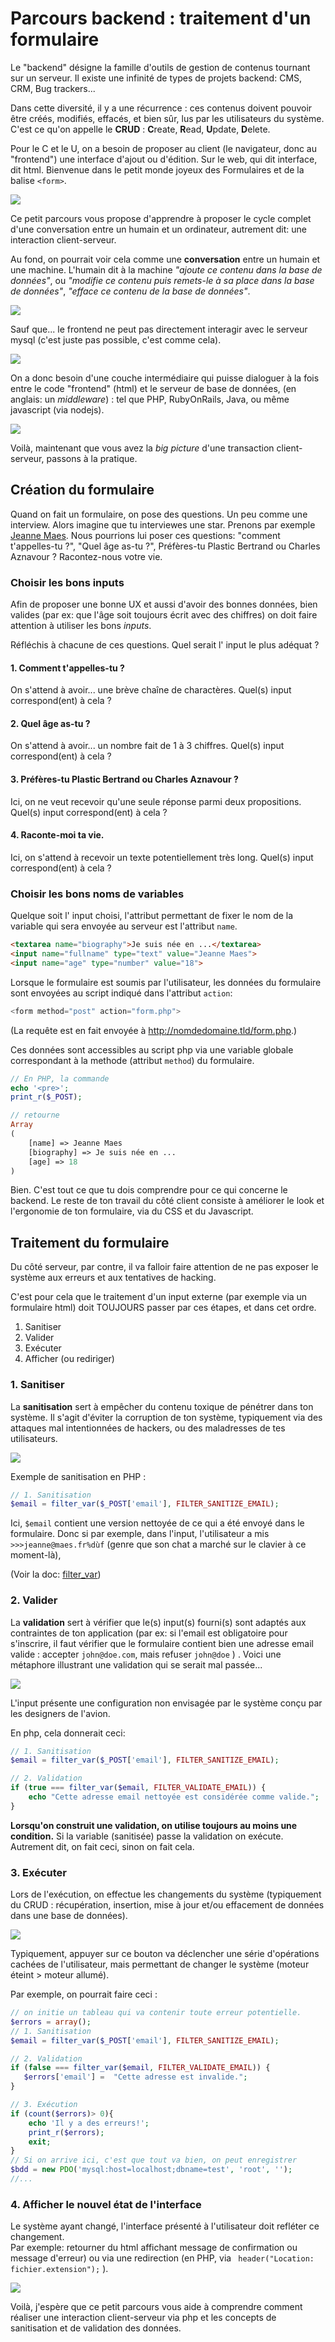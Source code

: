 # Parcours backend : traitement d'un formulaire

Le "backend" désigne la famille d'outils de gestion de contenus tournant sur un serveur. Il existe une infinité de types de projets backend: CMS, CRM, Bug trackers... 

Dans cette diversité, il y a une récurrence : ces contenus doivent pouvoir être créés, modifiés, effacés, et bien sûr, lus par les utilisateurs du système. C'est ce qu'on appelle le **CRUD** : **C**reate, **R**ead, **U**pdate, **D**elete. 

Pour le C et le U, on a besoin de proposer au client (le navigateur, donc au "frontend") une interface d'ajout ou d'édition.  Sur le web, qui dit interface, dit html. Bienvenue dans le petit monde joyeux des Formulaires et de la balise `<form>`. 

![](./assets/form.png)

Ce petit parcours vous propose d'apprendre à proposer le cycle complet d'une conversation entre un humain et un ordinateur, autrement dit: une interaction client-serveur.

Au fond, on pourrait voir cela comme une **conversation** entre un humain et une machine. L'humain dit à la machine *"ajoute ce contenu dans la base de données"*, ou  *"modifie ce contenu puis remets-le à sa place dans la base de données"*, *"efface ce contenu de la base de données"*. 

![](./assets/step2-wrong.png)

Sauf que... le frontend ne peut pas directement interagir avec le serveur mysql (c'est juste pas possible, c'est comme cela). 

![](./assets/step2.png)

On a donc besoin d'une couche intermédiaire qui puisse dialoguer à la fois entre le code "frontend" (html) et le serveur de base de données, (en anglais: un *middleware*) :  tel que PHP, RubyOnRails, Java, ou même javascript (via nodejs).

![](./assets/step3.png)

Voilà, maintenant que vous avez la _big picture_ d'une transaction client-serveur, passons à la pratique.

## Création du formulaire

Quand on fait un formulaire, on pose des questions. Un peu comme une interview. Alors imagine que tu interviewes une star. Prenons par exemple [Jeanne Maes](https://www.youtube.com/watch?v=RvYAnsH0gEA). Nous pourrions lui poser ces questions: "comment t'appelles-tu ?", "Quel âge as-tu ?", Préfères-tu Plastic Bertrand ou Charles Aznavour ? Racontez-nous votre vie.

### Choisir les bons inputs
Afin de proposer une bonne UX et aussi d'avoir des bonnes données, bien valides (par ex: que l'âge soit toujours écrit avec des chiffres) on doit faire attention à utiliser les bons _inputs_.

Réfléchis à chacune de ces questions. Quel serait l' input le plus adéquat ?

#### 1. Comment t'appelles-tu ?
On s'attend à avoir... une brève chaîne de charactères. Quel(s) input correspond(ent) à cela ?

#### 2. Quel âge as-tu ?
On s'attend à avoir... un nombre fait de 1 à 3 chiffres. Quel(s) input correspond(ent) à cela ?

#### 3. Préfères-tu Plastic Bertrand ou Charles Aznavour ?
Ici, on ne veut recevoir qu'une seule réponse parmi deux propositions. Quel(s) input correspond(ent) à cela ?

#### 4. Raconte-moi ta vie.
Ici, on s'attend à recevoir un texte potentiellement très long.
Quel(s) input correspond(ent) à cela ?

### Choisir les bons noms de variables
Quelque soit l' input choisi, l'attribut permettant de fixer le nom de la variable qui sera envoyée au serveur est l'attribut `name`.

```html
<textarea name="biography">Je suis née en ...</textarea>
<input name="fullname" type="text" value="Jeanne Maes">
<input name="age" type="number" value="18">
```

Lorsque le formulaire est soumis par l'utilisateur, les données du formulaire sont envoyées au script indiqué dans l'attribut `action`:

```php
<form method="post" action="form.php">
```
(La requête est en fait envoyée à http://nomdedomaine.tld/form.php.)

Ces données sont accessibles au script php via une variable globale correspondant à la methode (attribut `method`) du formulaire.

```php
// En PHP, la commande
echo '<pre>';
print_r($_POST);

// retourne
Array
(
    [name] => Jeanne Maes
    [biography] => Je suis née en ...
    [age] => 18
)
```

Bien. C'est tout ce que tu dois comprendre pour ce qui concerne le backend. Le reste de ton travail du côté client consiste à améliorer le look et l'ergonomie de ton formulaire, via du CSS et du Javascript.

## Traitement du formulaire

Du côté serveur, par contre, il va falloir faire attention de ne pas exposer le système aux erreurs et aux tentatives de hacking.

C'est pour cela que le traitement d'un input externe (par exemple via un formulaire html) doit TOUJOURS passer par ces étapes, et dans cet ordre.

1. Sanitiser
2. Valider
3. Exécuter
4. Afficher (ou rediriger)

### 1. Sanitiser
La **sanitisation** sert à empêcher du contenu toxique de pénétrer dans ton système. Il s'agit d'éviter la corruption de ton système, typiquement via des attaques mal intentionnées de hackers, ou des maladresses de tes utilisateurs.

![](./assets/airport-security-check.jpg)

Exemple de sanitisation en PHP :

```php
// 1. Sanitisation
$email = filter_var($_POST['email'], FILTER_SANITIZE_EMAIL);
```
Ici, `$email` contient une version nettoyée de ce qui a été envoyé dans le formulaire. Donc si par exemple, dans l'input, l'utilisateur a mis `>>>jeanne@maes.fr%dùf` (genre que son chat a marché sur le clavier à ce moment-là),

(Voir la doc: [filter_var](http://php.net/manual/fr/filter.filters.sanitize.php))

### 2. Valider
La **validation** sert à vérifier que le(s) input(s) fourni(s) sont adaptés aux contraintes de ton application (par ex: si l'email est obligatoire pour s'inscrire, il faut vérifier que le formulaire contient bien une adresse email valide : accepter `john@doe.com`, mais refuser `john@doe` ) .  Voici une métaphore illustrant une validation qui se serait mal passée...  

![](./assets/validation-gone-wrong.jpg)

L'input présente une configuration non envisagée par le système conçu par les designers de l'avion.

En php, cela donnerait ceci: 

```php
// 1. Sanitisation
$email = filter_var($_POST['email'], FILTER_SANITIZE_EMAIL);

// 2. Validation
if (true === filter_var($email, FILTER_VALIDATE_EMAIL)) {
    echo "Cette adresse email nettoyée est considérée comme valide.";
}
```

**Lorsqu'on construit une validation, on utilise toujours au moins une condition.** Si la variable (sanitisée) passe la validation on exécute. Autrement dit, on fait ceci, sinon on fait cela.


### 3. Exécuter
Lors de l'exécution, on effectue les changements du système (typiquement du CRUD : récupération, insertion, mise à jour et/ou effacement de données dans une base de données).

![](./assets/code-execution.gif)

Typiquement, appuyer sur ce bouton va déclencher une série d'opérations cachées de l'utilisateur, mais permettant de changer le système (moteur éteint > moteur allumé).

Par exemple, on pourrait faire ceci :

```php
// on initie un tableau qui va contenir toute erreur potentielle.
$errors = array();
// 1. Sanitisation
$email = filter_var($_POST['email'], FILTER_SANITIZE_EMAIL);

// 2. Validation
if (false === filter_var($email, FILTER_VALIDATE_EMAIL)) {
   $errors['email'] =  "Cette adresse est invalide.";
}

// 3. Exécution
if (count($errors)> 0){
	echo 'Il y a des erreurs!';
	print_r($errors);
	exit;
}
// Si on arrive ici, c'est que tout va bien, on peut enregistrer
$bdd = new PDO('mysql:host=localhost;dbname=test', 'root', '');
//...
```


### 4. Afficher le nouvel état de l'interface
Le système ayant changé, l'interface présenté à l'utilisateur doit refléter ce changement.  
Par exemple: retourner du html affichant message de confirmation ou message d'erreur) ou via une redirection (en PHP, via ` header("Location: fichier.extension");` ). 

![](./assets/backend-code-execution.jpg)


Voilà, j'espère que ce petit parcours vous aide à comprendre comment réaliser une interaction client-serveur via php et les concepts de sanitisation et de validation des données.
